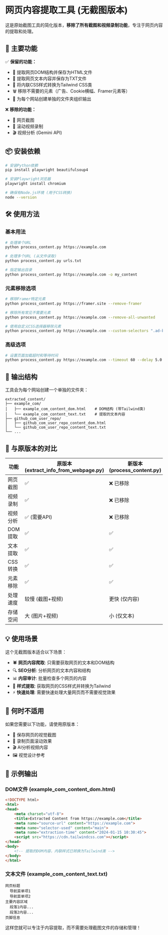 # 网页内容提取工具 (无截图版本)

这是原始截图工具的简化版本，**移除了所有截图和视频录制功能**，专注于网页内容的提取和处理。

## 🚀 主要功能

✅ **保留的功能：**
- 📄 提取网页DOM结构并保存为HTML文件
- 📝 提取网页文本内容并保存为TXT文件
- 🎨 将内联CSS样式转换为Tailwind CSS类
- 🗑️ 移除不需要的元素（广告、Cookie横幅、Framer元素等）
- 📁 为每个网站创建单独的文件夹组织输出

❌ **移除的功能：**
- 📸 网页截图
- 🎥 滚动视频录制
- 🎬 视频分析 (Gemini API)

## 📦 安装依赖

```bash
# 安装Python依赖
pip install playwright beautifulsoup4

# 安装Playwright浏览器
playwright install chromium

# 确保有Node.js环境 (用于CSS转换)
node --version
```

## 🛠️ 使用方法

### 基本用法

```bash
# 处理单个URL
python process_content.py https://example.com

# 处理多个URL (从文件读取)
python process_content.py urls.txt

# 指定输出目录
python process_content.py https://example.com -o my_content
```

### 元素移除选项

```bash
# 移除Framer特定元素
python process_content.py https://framer.site --remove-framer

# 移除所有常见不需要元素
python process_content.py https://example.com --remove-all-unwanted

# 使用自定义CSS选择器移除元素
python process_content.py https://example.com --custom-selectors ".ad-banner" "#popup"
```

### 高级选项

```bash
# 设置页面加载超时和等待时间
python process_content.py https://example.com --timeout 60 --delay 5.0
```

## 📂 输出结构

工具会为每个网站创建一个单独的文件夹：

```
extracted_content/
├── example_com/
│   ├── example_com_content_dom.html    # DOM结构 (带Tailwind类)
│   └── example_com_content_text.txt    # 提取的文本内容
├── github_com_user_repo/
│   ├── github_com_user_repo_content_dom.html
│   └── github_com_user_repo_content_text.txt
└── ...
```

## 🔧 与原版本的对比

| 功能 | 原版本 (extract_info_from_webpage.py) | 新版本 (process_content.py) |
|------|--------------------------------|----------------------------|
| 网页截图 | ✅ | ❌ 已移除 |
| 视频录制 | ✅ | ❌ 已移除 |
| 视频分析 | ✅ (需要API) | ❌ 已移除 |
| DOM提取 | ✅ | ✅ |
| 文本提取 | ✅ | ✅ |
| CSS转换 | ✅ | ✅ |
| 元素移除 | ✅ | ✅ |
| 处理速度 | 较慢 (截图+视频) | 更快 (仅内容) |
| 存储空间 | 大 (图片+视频) | 小 (仅文本) |

## 💡 使用场景

这个无截图版本适合以下场景：

- 🕷️ **网页内容爬取**: 只需要获取网页的文本和DOM结构
- 🔍 **SEO分析**: 分析网页的文本内容和结构
- 📊 **内容审计**: 批量检查多个网页的内容
- 🎨 **样式提取**: 获取网页的CSS样式并转换为Tailwind
- ⚡ **快速处理**: 需要快速处理大量网页而不需要视觉效果

## 🚫 何时不适用

如果您需要以下功能，请使用原版本：

- 📸 保存网页的视觉截图
- 🎥 录制页面滚动效果
- 🎬 AI分析视频内容
- 🖼️ 视觉设计参考

## 📝 示例输出

### DOM文件 (example_com_content_dom.html)
```html
<!DOCTYPE html>
<html>
<head>
    <meta charset="utf-8">
    <title>Extracted Content from https://example.com</title>
    <meta name="source-url" content="https://example.com">
    <meta name="selector-used" content="main">
    <meta name="extraction-time" content="2024-01-15 10:30:45">
    <script src="https://cdn.tailwindcss.com"></script>
</head>
<body>
    <!-- 提取的DOM内容，内联样式已转换为Tailwind类 -->
</body>
</html>
```

### 文本文件 (example_com_content_text.txt)
```
网页标题
  导航菜单项1
  导航菜单项2
主要内容区域
  段落1内容...
  段落2内容...
页脚信息
```

这样您就可以专注于内容提取，而不需要处理截图文件的存储和管理！